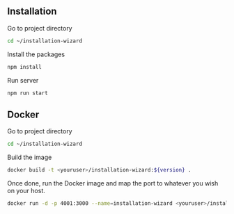 ## Installation

Go to project directory 

```sh
cd ~/installation-wizard
```

Install the packages

```sh
npm install
```

Run server

```sh
npm run start
```

## Docker

Go to project directory 

```sh
cd ~/installation-wizard
```

Build the image

```sh
docker build -t <youruser>/installation-wizard:${version} .
```
Once done, run the Docker image and map the port to whatever you wish on
your host.

```sh
docker run -d -p 4001:3000 --name=installation-wizard <youruser>/installation-wizard:${version}
```
